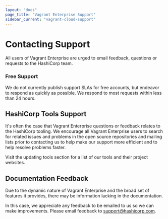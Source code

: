 ```yaml
---
layout: "docs"
page_title: "Vagrant Enterprise Support"
sidebar_current: "vagrant-cloud-support"
---
```


# Contacting Support

All users of Vagrant Enterprise are urged to email feedback, questions or
requests to the HashiCorp team.

### Free Support

We do not currently publish support SLAs for free accounts, but endeavor to
respond as quickly as possible. We respond to most requests within less than 24
hours.

## HashiCorp Tools Support

It's often the case that Vagrant Enterprise questions or feedback relates to
the HashiCorp tooling. We encourage all Vagrant Enterprise users to search for
related issues and problems in the open source repositories and mailing lists
prior to contacting us to help make our support more efficient and to help
resolve problems faster.

Visit the updating tools section for a list of our tools and their project
websites.

## Documentation Feedback

Due to the dynamic nature of Vagrant Enterprise and the broad set of features
it provides, there may be information lacking in the documentation.

In this case, we appreciate any feedback to be emailed to us so
we can make improvements. Please email feedback to
<a href="mailto:support@hashicorp.com">support@hashicorp.com</a>.
